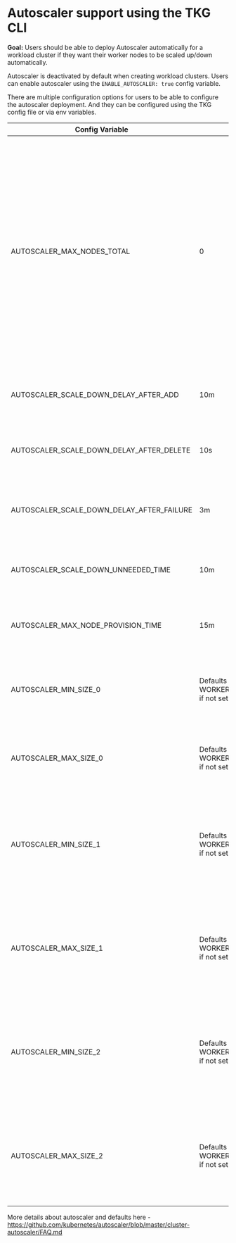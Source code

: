 # Autoscaler support using the TKG CLI

**Goal:** Users should be able to deploy Autoscaler automatically for a workload cluster if they want their worker nodes to be scaled up/down automatically.

Autoscaler is deactivated by default when creating workload clusters. Users can enable autoscaler using the `ENABLE_AUTOSCALER: true` config variable.

There are multiple configuration options for users to be able to configure the autoscaler deployment. And they can be configured using the TKG config file or via env variables.

| Config Variable | Default | Description |
| --- | --- | --- |
| AUTOSCALER_MAX_NODES_TOTAL | 0 | Maximum number of nodes in all node groups or machine deployments. Cluster autoscaler will not grow the cluster beyond this number.  If it is defaulted to 0, this configuration is not respected anymore and autoscaler will then only respect min/max values for each Machine deployment |
| AUTOSCALER_SCALE_DOWN_DELAY_AFTER_ADD | 10m | How long after scale up that scale down evaluation resumes |
| AUTOSCALER_SCALE_DOWN_DELAY_AFTER_DELETE | 10s | How long after node deletion that scale down evaluation resumes |
| AUTOSCALER_SCALE_DOWN_DELAY_AFTER_FAILURE | 3m | How long after scale down failure that scale down evaluation resumes |
| AUTOSCALER_SCALE_DOWN_UNNEEDED_TIME | 10m | How long a node should be unneeded before it is eligible for scale down |
| AUTOSCALER_MAX_NODE_PROVISION_TIME | 15m | Maximum time autoscaler waits for node to be provisioned |
| AUTOSCALER_MIN_SIZE_0 | Defaults to the value of WORKER_MACHINE_COUNT_0 if not set | Minimum number of nodes the autoscaler will scale down workers in the first AZ to |
| AUTOSCALER_MAX_SIZE_0 | Defaults to the value of WORKER_MACHINE_COUNT_0 if not set | Maximum number of nodes the autoscaler will scale up workers in the first AZ to |
| AUTOSCALER_MIN_SIZE_1 | Defaults to the value of WORKER_MACHINE_COUNT_1 if not set | Minimum number of nodes the autoscaler will scale down workers in the second AZ to (incase of multiple machine deployments) |
| AUTOSCALER_MAX_SIZE_1 | Defaults to the value of WORKER_MACHINE_COUNT_1 if not set | Maximum number of nodes the autoscaler will scale up workers in the second AZ to (incase of multiple machine deployments) |
| AUTOSCALER_MIN_SIZE_2 | Defaults to the value of WORKER_MACHINE_COUNT_2 if not set | Minimum number of nodes the autoscaler will scale down workers in the third AZ to (incase of multiple machine deployments) |
| AUTOSCALER_MAX_SIZE_2 | Defaults to the value of WORKER_MACHINE_COUNT_2 if not set | Maximum number of nodes the autoscaler will scale up workers in the third AZ to (incase of multiple machine deployments) |


More details about autoscaler and defaults here - https://github.com/kubernetes/autoscaler/blob/master/cluster-autoscaler/FAQ.md